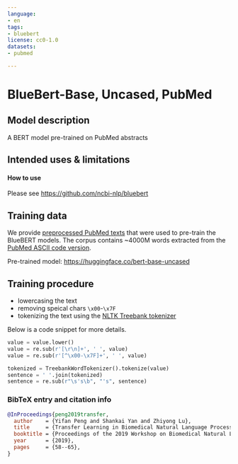 ```yaml
---
language: 
- en
tags:
- bluebert
license: cc0-1.0
datasets:
- pubmed

---
```


# BlueBert-Base, Uncased, PubMed

## Model description

A BERT model pre-trained on PubMed abstracts

## Intended uses & limitations

#### How to use

Please see https://github.com/ncbi-nlp/bluebert

## Training data

We provide [preprocessed PubMed texts](https://ftp.ncbi.nlm.nih.gov/pub/lu/Suppl/NCBI-BERT/pubmed_uncased_sentence_nltk.txt.tar.gz) that were used to pre-train the BlueBERT models. 
The corpus contains ~4000M words extracted from the [PubMed ASCII code version](https://www.ncbi.nlm.nih.gov/research/bionlp/APIs/BioC-PubMed/). 

Pre-trained model: https://huggingface.co/bert-base-uncased

## Training procedure

*  lowercasing the text
*  removing speical chars `\x00`-`\x7F`
*  tokenizing the text using the [NLTK Treebank tokenizer](https://www.nltk.org/_modules/nltk/tokenize/treebank.html)

Below is a code snippet for more details.

```python
value = value.lower()
value = re.sub(r'[\r\n]+', ' ', value)
value = re.sub(r'[^\x00-\x7F]+', ' ', value)

tokenized = TreebankWordTokenizer().tokenize(value)
sentence = ' '.join(tokenized)
sentence = re.sub(r"\s's\b", "'s", sentence)
```

### BibTeX entry and citation info

```bibtex
@InProceedings{peng2019transfer,
  author    = {Yifan Peng and Shankai Yan and Zhiyong Lu},
  title     = {Transfer Learning in Biomedical Natural Language Processing: An Evaluation of BERT and ELMo on Ten Benchmarking Datasets},
  booktitle = {Proceedings of the 2019 Workshop on Biomedical Natural Language Processing (BioNLP 2019)},
  year      = {2019},
  pages     = {58--65},
}
```
